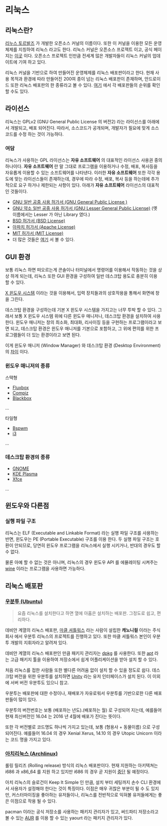 # 리눅스

## 리눅스란?

[리누스 토르발즈](https://ko.wikipedia.org/wiki/%EB%A6%AC%EB%88%84%EC%8A%A4_%ED%86%A0%EB%A5%B4%EB%B0%9C%EC%8A%A4) 가 개발한 오픈소스 커널의 이름이다.
또한 이 커널을 이용한 모든 운영체제를 지칭하여 리눅스 라고도 한다. 리눅스 커널은 오픈소스 프로젝트 이고, 공식 페이지는 [이곳](http://kernel.org) 이다. 오픈소스 프로젝트 인만큼 전세계 많은 개발자들이 리눅스 커널의 업데이트에 기여 하고 있다. 

리눅스 커널을 기반으로 하여 만들어진 운영체제를 리눅스 배포판이라고 한다. 현재 사용 목적과 환경에 따라 만들어진 200여 종이 넘는 리눅스 배포판이 존재하며, 안드로이드 또한 리눅스 배포판의 한 종류라고 볼 수 있다. [여기](https://distrowatch.com/) 에서 각 배포판들의 순위를 확인 할 수도 있다.

## 라이선스

리눅스는 GPLv2 (GNU General Public License 의 버전2) 라는 라이선스를 아래에서 개발되고, 배포 되어진다. 따라서, 소스코드가 공개되며, 개발자가 필요에 맞게 소스코드를 수정 하는 것이 가능하다. 

### 여담

리눅스가 사용하는 GPL 라이선스는 __자유 소프트웨어__ 의 대표적인 라이선스 사용권 중의 하나이다. 
__자유 소프트웨어__ 란 말 그대로 프로그램을 이용하거나 수정, 배포, 복사등을 자유롭게 이용할 수 있는 소프트웨어를 나타낸다. 이러한 __자유 소프트웨어__ 또한 각각 용도에 맞는 라이선스들이 존재하는데, 경우에 따라 수정, 배포, 복사 등을 하는데에 추가적으로 요구 하거나 제한되는 사항이 있다.
아래가 __자유 소프트웨어__ 라이선스의 대표적인 것들이다.

- [GNU 일반 공중 사용 허가서 (GNU General Public License )](https://ko.wikipedia.org/wiki/GNU_%EC%9D%BC%EB%B0%98_%EA%B3%B5%EC%A4%91_%EC%82%AC%EC%9A%A9_%ED%97%88%EA%B0%80%EC%84%9C)
- [GNU 약소 일반 공중 사용 허가서 (GNU Lesser General Public License)](https://ko.wikipedia.org/wiki/GNU_%EC%95%BD%EC%86%8C_%EC%9D%BC%EB%B0%98_%EA%B3%B5%EC%A4%91_%EC%82%AC%EC%9A%A9_%ED%97%88%EA%B0%80%EC%84%9C) (옛 이름에서는 Lesser 가 아닌 Library 였다.)
- [BSD 허가서 (BSD License)](https://ko.wikipedia.org/wiki/BSD_%ED%97%88%EA%B0%80%EC%84%9C)
- [아파치 허가서 (Apache License)](https://ko.wikipedia.org/wiki/%EC%95%84%ED%8C%8C%EC%B9%98_%EB%9D%BC%EC%9D%B4%EC%84%A0%EC%8A%A4)
- [MIT 허가서 (MIT License)](https://ko.wikipedia.org/wiki/MIT_%ED%97%88%EA%B0%80%EC%84%9C)
- 더 많은 것들은 [여기](https://en.wikipedia.org/wiki/Comparison_of_free_and_open-source_software_licenses) 서 볼 수 있다.

## GUI 환경

보통 리눅스 하면 떠오르는게 콘솔이나 터미널에서 명령어를 이용해서 작동하는 것을 상상 하게 되는데, 리눅스 또한 GUI 환경을 구성하여 일반 데스크탑 용도로 충분히 이용 할 수 있다.

[X 윈도우 시스템](https://ko.wikipedia.org/wiki/X_%EC%9C%88%EB%8F%84_%EC%8B%9C%EC%8A%A4%ED%85%9C) 이라는 것을 이용해서, 입력 장치들과의 상호작용을 통해서 화면에 창을 그린다.

데스크탑 환경을 구성하는데 기본 X 윈도우 시스템을 가지고는 너무 투박 할 수 있다. 그래서 보통 X 윈도우 시스템 위에 다른 윈도우 매니저나, 데스크탑 환경을 설치하여 사용한다.
윈도우 매니저는 창의 최소화, 최대화, 리사이징 등을 구현하는 프로그램이라고 보면 되고, 데스크탑 환경은 윈도우 매니저를 기본으로 포함하고, 그 위에 편의를 위한 프로그램들이 더 있는 환경이라고 보면 된다.

이게 윈도우 매니저 (Window Manager) 와 데스크탑 환경 (Desktop Environment) 의 [차이](http://askubuntu.com/questions/18078/what-is-the-difference-between-a-desktop-environment-and-a-window-manager) 이다.

### 윈도우 매니저의 종류

스택형

- [Fluxbox](http://www.fluxbox.org/)
- [Compiz](https://launchpad.net/compiz)
- [Blackbox](http://blackboxwm.sourceforge.net/)

...

타일형

- [Bspwm](https://github.com/baskerville/bspwm)
- [i3](http://i3wm.org/)

...

### 데스크탑 환경의 종류

- [GNOME](https://www.gnome.org/gnome-3/)
- [KDE Plasma](https://www.kde.org/workspaces/plasmadesktop/)
- [Xfce](http://www.xfce.org/)

...

## 윈도우와 다른점

### 실행 파일 구조 

리눅스는 ELF (Executable and Linkable Format) 라는 실행 파일 구조를 사용하는 반면, 윈도우는 PE (Portable Executable) 구조를 이용 한다. 두 실행 파일 구조는 호환이 안되므로, 당연히 윈도우 프로그램을 리눅스에서 실행 시키거나, 반대의 경우도 할 수 없다.

물론 아예 할 수 없는 것은 아니며, 리눅스의 경우 윈도우 API 를 에뮬레이팅 시켜주는 [wine](https://www.winehq.org/) 이라는 프로그램을 사용하면 가능하다.

## 리눅스 배포판 

### [우분투 (Ubuntu)](https://www.ubuntu.com/)

> 요즘 리눅스를 설치한다고 하면 열에 아홉은 설치하는 배포판. 그정도로 쉽고, 편리하다.

데비안 계열의 리눅스 배포판, [마클 셔틀워스](https://ko.wikipedia.org/wiki/%EB%A7%88%ED%81%AC_%EC%85%94%ED%8B%80%EC%9B%8C%EC%8A%A4) 라는 사람이 설립한 __캐노니컬__ 이라는 주식회사 에서 우분투 리눅스의 프로젝트를 진행하고 있다. 또한 마클 셔틀워스 본인이 우분투 개발의 지휘자라고 알려져 있다.

데비안 계열의 리눅스 배포판인 만큼 패키지 관리자는 [dpkg](https://ko.wikipedia.org/wiki/Dpkg) 를 사용한다. 또한 [apt](https://ko.wikipedia.org/wiki/%EC%96%B4%EB%93%9C%EB%B0%B4%EC%8A%A4%ED%8A%B8_%ED%8C%A8%ED%82%A4%EC%A7%95_%ED%88%B4) 라는 고급 패키지 툴을 이용하여 저장소에서 쉽게 어플리케이션을 받아 설치 할 수 있다.

처음 리눅스를 접한 사람들 또한 별다른 어려움 없이 설치 할 수 있을 정도로 쉽다. 데스크탑 버전을 위한 우분투를 설치하면 [Unity](https://ko.wikipedia.org/wiki/%EC%9C%A0%EB%8B%88%ED%8B%B0_(%EC%82%AC%EC%9A%A9%EC%9E%90_%EC%9D%B8%ED%84%B0%ED%8E%98%EC%9D%B4%EC%8A%A4)) 라는 유저 인터페이스가 설치 된다. 이 이외에 서버 버전 우분투도 있으니 참고.
    
우분투는 배포판에 대한 수정이나, 재배포가 자유로워서 우분투를 기반으로한 다른 배포판들이 많이 있다. 

우분투의 버전번호는 보통 (배포하는 년도).(배포하는 월) 로 구성되어 지는데, 예를들어 현재 최신버전인 16.04 는 2016 년 4월에 배포가 진다는 뜻이다. 

또한 각 버전별로 코드명도 하나씩 가지고 있는데, 보통 (형용사 + 동물이름) 으로 구성 되어진다. 예를들어 16.04 의 경우 Xenial Xerus, 14.10 의 경우 Utopic Unicorn 이라는 코드 명을 가지고 있다.

### [아치리눅스 (Archlinux)](https://www.archlinux.org/)

롤링 릴리즈 (Rolling release) 방식의 리눅스 배포판이다. 현재 지원하는 아키텍쳐는 i686 과 x86_64 를 지원 하고 있지만 i686 의 경우 곧 지원이 [중단](https://www.archlinux.org/news/phasing-out-i686-support/) 될 예정이다. 

아치 리눅스의 슬로건이 Keep It Simple 인 만큼, 설치 부터 세팅까지 손수 CLI 환경에서 사용자가 설정해야 한다는 것이 특징이다. 이점은 매우 귀찮은 부분이 될 수 도 있지만, 커스터마이징을 좋아하는 유저들이나, 리눅스를 전반적으로 익혀볼 유저들에게는 좋은 이점으로 작용 될 수 있다.

pacman 이라는 공식 저장소를 사용하는 패키지 관리자가 있고, 써드파티 저장소라고 볼 수 있는 [AUR](https://aur.archlinux.org/) 를 이용 할 수 있는 yaourt 라는 패키지 관리자가 있다.
